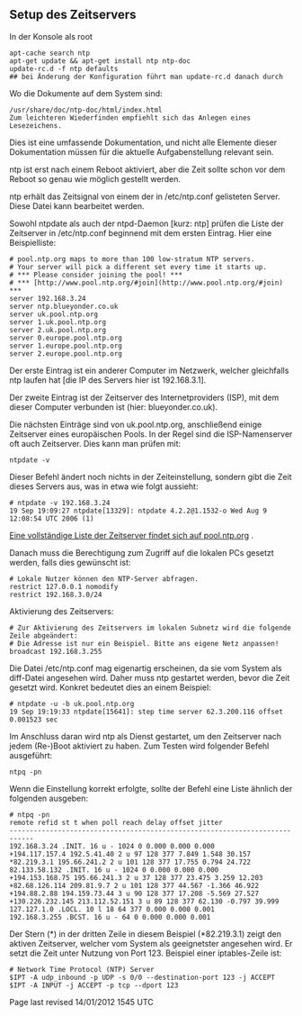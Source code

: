<div class="divider" id="ntp-server"></div>

## Setup des Zeitservers

In der Konsole als root

~~~
apt-cache search ntp
apt-get update && apt-get install ntp ntp-doc
update-rc.d -f ntp defaults
## bei Änderung der Konfiguration führt man update-rc.d danach durch
~~~

Wo die Dokumente auf dem System sind:

~~~
/usr/share/doc/ntp-doc/html/index.html
Zum leichteren Wiederfinden empfiehlt sich das Anlegen eines Lesezeichens.
~~~

Dies ist eine umfassende Dokumentation, und nicht alle Elemente dieser Dokumentation müssen für die aktuelle Aufgabenstellung relevant sein.

ntp ist erst nach einem Reboot aktiviert, aber die Zeit sollte schon vor dem Reboot so genau wie möglich gestellt werden.

ntp erhält das Zeitsignal von einem der in /etc/ntp.conf gelisteten Server. Diese Datei kann bearbeitet werden.

Sowohl ntpdate als auch der ntpd-Daemon [kurz: ntp] prüfen die Liste der Zeitserver in /etc/ntp.conf beginnend mit dem ersten Eintrag. Hier eine Beispielliste:

~~~
# pool.ntp.org maps to more than 100 low-stratum NTP servers.
# Your server will pick a different set every time it starts up.
# *** Please consider joining the pool! ***
# *** [http://www.pool.ntp.org/#join](http://www.pool.ntp.org/#join)  ***
server 192.168.3.24
server ntp.blueyonder.co.uk
server uk.pool.ntp.org
server 1.uk.pool.ntp.org
server 2.uk.pool.ntp.org
server 0.europe.pool.ntp.org
server 1.europe.pool.ntp.org
server 2.europe.pool.ntp.org
~~~

Der erste Eintrag ist ein anderer Computer im Netzwerk, welcher gleichfalls ntp laufen hat [die IP des Servers hier ist 192.168.3.1].

Der zweite Eintrag ist der Zeitserver des Internetproviders (ISP), mit dem dieser Computer verbunden ist (hier: blueyonder.co.uk).

Die nächsten Einträge sind von uk.pool.ntp.org, anschließend einige Zeitserver eines europäischen Pools. In der Regel sind die ISP-Namenserver oft auch Zeitserver. Dies kann man prüfen mit:

~~~
ntpdate -v
~~~

Dieser Befehl ändert noch nichts in der Zeiteinstellung, sondern gibt die Zeit dieses Servers aus, was in etwa wie folgt aussieht:

~~~
# ntpdate -v 192.168.3.24
19 Sep 19:09:27 ntpdate[13329]: ntpdate 4.2.2@1.1532-o Wed Aug 9 12:08:54 UTC 2006 (1)
~~~

[Eine vollständige Liste der Zeitserver findet sich auf pool.ntp.org](http://www.pool.ntp.org) .

Danach muss die Berechtigung zum Zugriff auf die lokalen PCs gesetzt werden, falls dies gewünscht ist:

~~~
# Lokale Nutzer können den NTP-Server abfragen.
restrict 127.0.0.1 nomodify
restrict 192.168.3.0/24
~~~

Aktivierung des Zeitservers:

~~~
# Zur Aktivierung des Zeitservers im lokalen Subnetz wird die folgende Zeile abgeändert:
# Die Adresse ist nur ein Beispiel. Bitte ans eigene Netz anpassen!
broadcast 192.168.3.255
~~~

Die Datei /etc/ntp.conf mag eigenartig erscheinen, da sie vom System als diff-Datei angesehen wird. Daher muss ntp gestartet werden, bevor die Zeit gesetzt wird. Konkret bedeutet dies an einem Beispiel:

~~~
# ntpdate -u -b uk.pool.ntp.org
19 Sep 19:19:33 ntpdate[15641]: step time server 62.3.200.116 offset 0.001523 sec
~~~

Im Anschluss daran wird ntp als Dienst gestartet, um den Zeitserver nach jedem (Re-)Boot aktiviert zu haben. Zum Testen wird folgender Befehl ausgeführt:

~~~
ntpq -pn
~~~

Wenn die Einstellung korrekt erfolgte, sollte der Befehl eine Liste ähnlich der folgenden ausgeben:

~~~
# ntpq -pn
remote refid st t when poll reach delay offset jitter
----------------------------------------------------------------------------
192.168.3.24 .INIT. 16 u - 1024 0 0.000 0.000 0.000
+194.117.157.4 192.5.41.40 2 u 97 128 377 7.849 1.548 30.157
*82.219.3.1 195.66.241.2 2 u 101 128 377 17.755 0.794 24.722
82.133.58.132 .INIT. 16 u - 1024 0 0.000 0.000 0.000
+194.153.168.75 195.66.241.3 2 u 37 128 377 23.475 3.259 12.203
+82.68.126.114 209.81.9.7 2 u 101 128 377 44.567 -1.366 46.922
+194.88.2.88 194.159.73.44 3 u 90 128 377 17.208 -5.569 27.527
+130.226.232.145 213.112.52.151 3 u 89 128 377 62.130 -0.797 39.999
127.127.1.0 .LOCL. 10 l 18 64 377 0.000 0.000 0.001
192.168.3.255 .BCST. 16 u - 64 0 0.000 0.000 0.001
~~~

Der Stern (*) in der dritten Zeile in diesem Beispiel (*82.219.3.1) zeigt den aktiven Zeitserver, welcher vom System als geeignetster angesehen wird. Er setzt die Zeit unter Nutzung von Port 123. Beispiel einer iptables-Zeile ist:

~~~
# Network Time Protocol (NTP) Server
$IPT -A udp_inbound -p UDP -s 0/0 --destination-port 123 -j ACCEPT
$IPT -A INPUT -j ACCEPT -p tcp --dport 123
~~~

<div id="rev">Page last revised 14/01/2012 1545 UTC</div>
